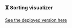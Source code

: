 ### ⏳ Sorting visualizer

[See the deployed version here](https://sorting-visualizer-123.netlify.app/)
